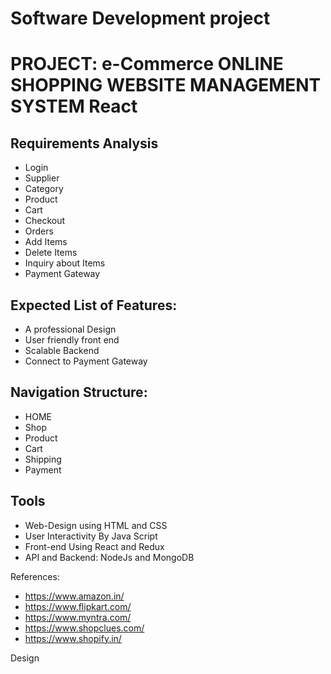 # Software Development project
# PROJECT: e-Commerce ONLINE SHOPPING WEBSITE MANAGEMENT SYSTEM React

## Requirements Analysis
- Login
- Supplier
- Category
- Product
- Cart
- Checkout
- Orders
- Add Items
- Delete Items
- Inquiry about Items
- Payment Gateway

## Expected List of Features:

-	A professional Design
-	User friendly front end
-	Scalable Backend
-	Connect to Payment Gateway

## Navigation Structure:
- HOME
- Shop
- Product
- Cart
- Shipping
- Payment

## Tools

-	Web-Design using HTML and CSS
-	User Interactivity By Java Script
-	Front-end Using React and Redux
-	API and Backend: NodeJs and MongoDB

References:

- https://www.amazon.in/
- https://www.flipkart.com/
- https://www.myntra.com/
- https://www.shopclues.com/
- https://www.shopify.in/

Design
